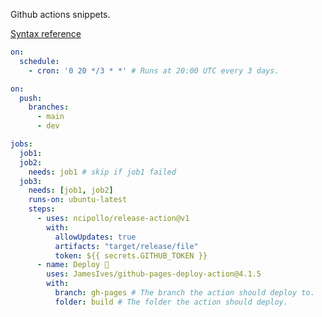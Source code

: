 
Github actions snippets.

[Syntax reference](https://docs.github.com/en/actions/reference/workflow-syntax-for-github-actions)

```yml
on:
  schedule:
    - cron: '0 20 */3 * *' # Runs at 20:00 UTC every 3 days.

on:
  push:
    branches:
      - main
      - dev

jobs:
  job1:
  job2:
    needs: job1 # skip if job1 failed
  job3:
    needs: [job1, job2]
    runs-on: ubuntu-latest
    steps:
      - uses: ncipollo/release-action@v1
        with:
          allowUpdates: true
          artifacts: "target/release/file"
          token: ${{ secrets.GITHUB_TOKEN }}
      - name: Deploy 🚀
        uses: JamesIves/github-pages-deploy-action@4.1.5
        with:
          branch: gh-pages # The branch the action should deploy to.
          folder: build # The folder the action should deploy.
```
